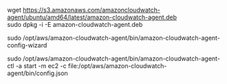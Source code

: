 wget https://s3.amazonaws.com/amazoncloudwatch-agent/ubuntu/amd64/latest/amazon-cloudwatch-agent.deb  
sudo dpkg -i -E amazon-cloudwatch-agent.deb  

sudo /opt/aws/amazon-cloudwatch-agent/bin/amazon-cloudwatch-agent-config-wizard  

sudo /opt/aws/amazon-cloudwatch-agent/bin/amazon-cloudwatch-agent-ctl -a start -m ec2 -c file:/opt/aws/amazon-cloudwatch-agent/bin/config.json 
